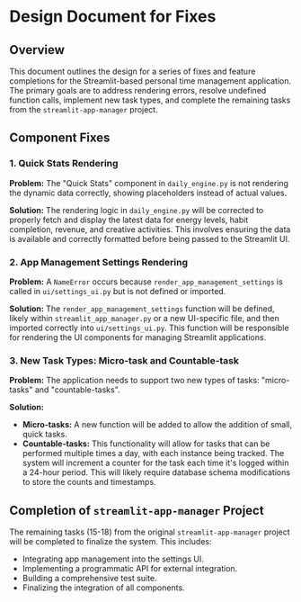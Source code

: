# Design Document for Fixes

## Overview

This document outlines the design for a series of fixes and feature completions for the Streamlit-based personal time management application. The primary goals are to address rendering errors, resolve undefined function calls, implement new task types, and complete the remaining tasks from the `streamlit-app-manager` project.

## Component Fixes

### 1. Quick Stats Rendering

**Problem:** The "Quick Stats" component in `daily_engine.py` is not rendering the dynamic data correctly, showing placeholders instead of actual values.

**Solution:** The rendering logic in `daily_engine.py` will be corrected to properly fetch and display the latest data for energy levels, habit completion, revenue, and creative activities. This involves ensuring the data is available and correctly formatted before being passed to the Streamlit UI.

### 2. App Management Settings Rendering

**Problem:** A `NameError` occurs because `render_app_management_settings` is called in `ui/settings_ui.py` but is not defined or imported.

**Solution:** The `render_app_management_settings` function will be defined, likely within `streamlit_app_manager.py` or a new UI-specific file, and then imported correctly into `ui/settings_ui.py`. This function will be responsible for rendering the UI components for managing Streamlit applications.

### 3. New Task Types: Micro-task and Countable-task

**Problem:** The application needs to support two new types of tasks: "micro-tasks" and "countable-tasks".

**Solution:**
- **Micro-tasks:** A new function will be added to allow the addition of small, quick tasks.
- **Countable-tasks:** This functionality will allow for tasks that can be performed multiple times a day, with each instance being tracked. The system will increment a counter for the task each time it's logged within a 24-hour period. This will likely require database schema modifications to store the counts and timestamps.

## Completion of `streamlit-app-manager` Project

The remaining tasks (15-18) from the original `streamlit-app-manager` project will be completed to finalize the system. This includes:
- Integrating app management into the settings UI.
- Implementing a programmatic API for external integration.
- Building a comprehensive test suite.
- Finalizing the integration of all components.
